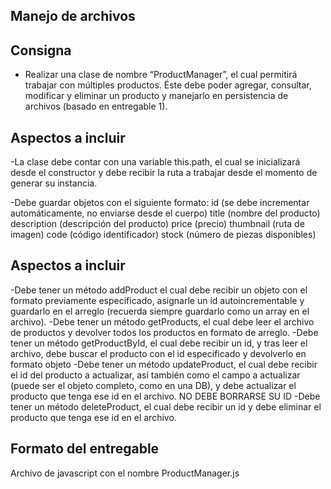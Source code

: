 ## Manejo de archivos

## Consigna

- Realizar una clase de nombre “ProductManager”, el cual permitirá trabajar con múltiples productos. Éste debe poder agregar, consultar, modificar y eliminar un producto y manejarlo en persistencia de archivos (basado en entregable 1).

## Aspectos a incluir

-La clase debe contar con una variable this.path, el cual se inicializará desde el constructor y debe recibir la ruta a trabajar desde el momento de generar su instancia.

-Debe guardar objetos con el siguiente formato:
id (se debe incrementar automáticamente, no enviarse desde el cuerpo)
title (nombre del producto)
description (descripción del producto)
price (precio)
thumbnail (ruta de imagen)
code (código identificador)
stock (número de piezas disponibles)

## Aspectos a incluir

-Debe tener un método addProduct el cual debe recibir un objeto con el formato previamente especificado, asignarle un id autoincrementable y guardarlo en el arreglo (recuerda siempre guardarlo como un array en el archivo).
-Debe tener un método getProducts, el cual debe leer el archivo de productos y devolver todos los productos en formato de arreglo.
-Debe tener un método getProductById, el cual debe recibir un id, y tras leer el archivo, debe buscar el producto con el id especificado y devolverlo en formato objeto
-Debe tener un método updateProduct, el cual debe recibir el id del producto a actualizar, así también como el campo a actualizar (puede ser el objeto completo, como en una DB), y debe actualizar el producto que tenga ese id en el archivo. NO DEBE BORRARSE SU ID
-Debe tener un método deleteProduct, el cual debe recibir un id y debe eliminar el producto que tenga ese id en el archivo.

## Formato del entregable

Archivo de javascript con el nombre ProductManager.js
